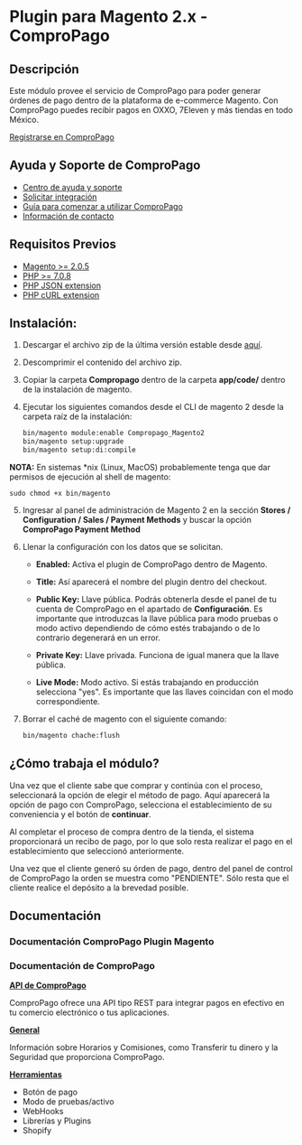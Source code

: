 Plugin para Magento 2.x - ComproPago
====================================================

## Descripción
Este módulo provee el servicio de ComproPago para poder generar órdenes de pago dentro de la plataforma de e-commerce Magento.
Con ComproPago puedes recibir pagos en OXXO, 7Eleven y más tiendas en todo México.


[Registrarse en ComproPago](https://compropago.com)


## Ayuda y Soporte de ComproPago

- [Centro de ayuda y soporte](https://compropago.com/ayuda-y-soporte)
- [Solicitar integración](https://compropago.com/integracion)
- [Guía para comenzar a utilizar ComproPago](https://compropago.com/ayuda-y-soporte/como-comenzar-a-usar-compropago)
- [Información de contacto](https://compropago.com/contacto)

## Requisitos Previos
* [Magento >= 2.0.5](https://magento.com/)
* [PHP >= 7.0.8](http://www.php.net/)
* [PHP JSON extension](http://php.net/manual/en/book.json.php)
* [PHP cURL extension](http://php.net/manual/en/book.curl.php)

## Instalación:

1. Descargar el archivo zip de la última versión estable desde [aquí][Magento-Connect].
2. Descomprimir el contenido del archivo zip.
3. Copiar la carpeta **Compropago** dentro de la carpeta **app/code/** dentro de la instalación de magento.
4. Ejecutar los siguientes comandos desde el CLI de magento 2 desde la carpeta raíz de la instalación:


   ```bash
   bin/magento module:enable Compropago_Magento2
   bin/magento setup:upgrade
   bin/magento setup:di:compile
   ```
**NOTA:** En sistemas \*nix (Linux, MacOS) probablemente tenga que dar permisos de ejecución al shell de magento:

   ```
   sudo chmod +x bin/magento
   ```

5. Ingresar al panel de administración de Magento 2 en la sección **Stores / Configuration / Sales / Payment Methods** y buscar la opción **ComproPago Payment Method**
6. Llenar la configuración con los datos que se solicitan.

    * **Enabled:** Activa el plugin de ComproPago dentro de Magento.

    * **Title:** Así aparecerá el nombre del plugin dentro del checkout.

    * **Public Key:** Llave pública. Podrás obtenerla desde el panel de tu cuenta de ComproPago en el apartado de **Configuración**.
                      Es importante que introduzcas la llave pública para modo pruebas o modo activo dependiendo de cómo estés trabajando o de lo contrario degenerará en un error.

    * **Private Key:** Llave privada. Funciona de igual manera que la llave pública.

    * **Live Mode:** Modo activo. Si estás trabajando en producción selecciona "yes". Es importante que las llaves coincidan con el modo correspondiente.


7. Borrar el caché de magento con el siguiente comando:

   ```bash
   bin/magento chache:flush
   ```


## ¿Cómo trabaja el módulo?
Una vez que el cliente sabe que comprar y continúa con el proceso, seleccionará la opción de elegir el método de pago.
Aquí aparecerá la opción de pago con ComproPago, selecciona el establecimiento de su conveniencia y el botón de **continuar**.

Al completar el proceso de compra dentro de la tienda, el sistema proporcionará un recibo de pago,
por lo que solo resta realizar el pago en el establecimiento que seleccionó anteriormente.

Una vez que el cliente generó su órden de pago, dentro del panel de control de ComproPago la orden se muestra como
"PENDIENTE". Sólo resta que el cliente realice el depósito a la brevedad posible.



## Documentación
### Documentación ComproPago Plugin Magento

### Documentación de ComproPago
**[API de ComproPago](https://compropago.com/documentacion/api)**

ComproPago ofrece una API tipo REST para integrar pagos en efectivo en tu comercio electrónico o tus aplicaciones.


**[General](https://compropago.com/documentacion)**

Información sobre Horarios y Comisiones, como Transferir tu dinero y la Seguridad que proporciona ComproPago.


**[Herramientas](https://compropago.com/documentacion/boton-pago)**
* Botón de pago
* Modo de pruebas/activo
* WebHooks
* Librerías y Plugins
* Shopify

[Magento-Connect]: https://github.com/compropago/plugin-magento-2/releases/tag/1.1.0
[Compropago-Panel]: https://compropago.com/panel/configuracion
[Compropago-Webhooks]: https://compropago.com/panel/webhooks
